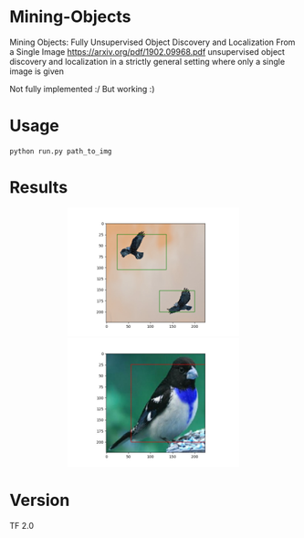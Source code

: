 # Mining-Objects
Mining Objects: Fully Unsupervised Object Discovery and Localization From a Single Image
https://arxiv.org/pdf/1902.09968.pdf
unsupervised object discovery and localization in a
strictly general setting where only a single image is given

Not fully implemented :/ But working :)

# Usage
```
python run.py path_to_img
```

# Results

<p align="center">
  <img src="imgs/result1.png" width="300">
  <img src="imgs/result2.png" width="300">
</p>

# Version
TF 2.0
